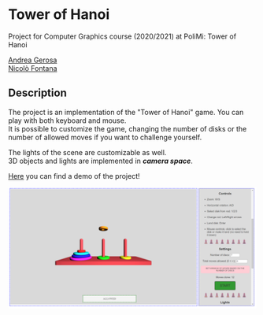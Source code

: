 # Tower of Hanoi
Project for Computer Graphics course (2020/2021) at PoliMi: Tower of Hanoi

[Andrea Gerosa](https://github.com/Jerry98x)<br>
[Nicolò Fontana](https://github.com/NicoloFontana)
## Description
The project is an implementation of the "Tower of Hanoi" game. You can play with both keyboard and mouse.<br>
It is possible to customize the game, changing the number of disks or the number of allowed moves if you want to challenge yourself.

The lights of the scene are customizable as well.<br>
3D objects and lights are implemented in **_camera space_**.

[Here](https://jerry98x.github.io/Tower_of_Hanoi_Computer_Graphics_2021_PoliMi/) you can find a demo of the project!

![alt text](https://github.com/Jerry98x/Tower_of_Hanoi_Computer_Graphics_2021_PoliMi/blob/main/hanoi.png?raw=true)
